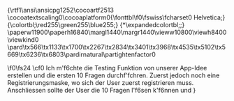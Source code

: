 {\rtf1\ansi\ansicpg1252\cocoartf2513
\cocoatextscaling0\cocoaplatform0{\fonttbl\f0\fswiss\fcharset0 Helvetica;}
{\colortbl;\red255\green255\blue255;}
{\*\expandedcolortbl;;}
\paperw11900\paperh16840\margl1440\margr1440\vieww10800\viewh8400\viewkind0
\pard\tx566\tx1133\tx1700\tx2267\tx2834\tx3401\tx3968\tx4535\tx5102\tx5669\tx6236\tx6803\pardirnatural\partightenfactor0

\f0\fs24 \cf0 Ich m\'f6chte die Testing Funktion von unserer App-Idee erstellen und die ersten 10 Fragen durchf\'fchren. Zuerst jedoch noch eine Registrierungsmaske, wo sich der User zuerst registrieren muss. \
Anschliessen sollte der User die 10 Fragen l\'f6sen k\'f6nnen und }